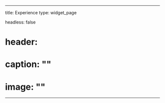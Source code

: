 
---
title: Experience
type: widget_page

headless: false
# header:
#  caption: ""
#  image: ""
---



